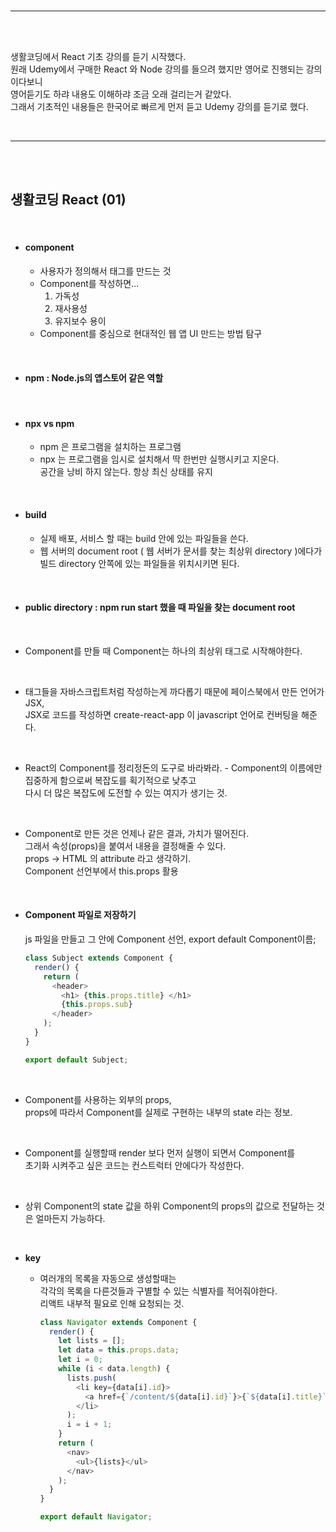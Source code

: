 <br/>

---

<br/>
<br/>

생활코딩에서 React 기초 강의를 듣기 시작했다.  
원래 Udemy에서 구매한 React 와 Node 강의를 들으려 했지만 영어로 진행되는 강의이다보니  
영어듣기도 하랴 내용도 이해하랴 조금 오래 걸리는거 같았다.  
그래서 기초적인 내용들은 한국어로 빠르게 먼저 듣고 Udemy 강의를 듣기로 했다.

<br/>

---

<br/>
<br/>

## 생활코딩 React (01)

<br/>

- #### **component**

  - 사용자가 정의해서 태그를 만드는 것
  - Component를 작성하면...
    1.  가독성
    2.  재사용성
    3.  유지보수 용이
  - Component를 중심으로 현대적인 웹 앱 UI 만드는 방법 탐구

<br/>

- #### **npm** : Node.js의 앱스토어 같은 역할

<br/>

- #### **npx vs npm**

  - npm 은 프로그램을 설치하는 프로그램
  - npx 는 프로그램을 임시로 설치해서 딱 한번만 실행시키고 지운다.  
    공간을 낭비 하지 않는다. 항상 최신 상태를 유지

<br/>

- #### **build**

  - 실제 배포, 서비스 할 때는 build 안에 있는 파일들을 쓴다.
  - 웹 서버의 document root ( 웹 서버가 문서를 찾는 최상위 directory )에다가  
    빌드 directory 안쪽에 있는 파일들을 위치시키면 된다.

<br/>

- #### **public directory** : npm run start 했을 때 파일을 찾는 document root

<br/>

- Component를 만들 때 Component는 하나의 최상위 태그로 시작해야한다.

<br/>

- 태그들을 자바스크립트처럼 작성하는게 까다롭기 때문에 페이스북에서 만든 언어가 JSX,  
  JSX로 코드를 작성하면 create-react-app 이 javascript 언어로 컨버팅을 해준다.

<br/>

- React의 Component를 정리정돈의 도구로 바라봐라. - Component의 이름에만 집중하게 함으로써 복잡도를 획기적으로 낮추고  
  다시 더 많은 복잡도에 도전할 수 있는 여지가 생기는 것.

<br/>

- Component로 만든 것은 언제나 같은 결과, 가치가 떨어진다.  
  그래서 속성(props)을 붙여서 내용을 결정해줄 수 있다.  
  props -> HTML 의 attribute 라고 생각하기.  
  Component 선언부에서 this.props 활용

<br/>

- #### **Component 파일로 저장하기**

  js 파일을 만들고 그 안에
  Component 선언, export default Component이름;

  ```javascript
  class Subject extends Component {
    render() {
      return (
        <header>
          <h1> {this.props.title} </h1>
          {this.props.sub}
        </header>
      );
    }
  }

  export default Subject;
  ```

<br/>

- Component를 사용하는 외부의 props,  
  props에 따라서 Component를 실제로 구현하는 내부의 state 라는 정보.

<br/>

- Component를 실행할때 render 보다 먼저 실행이 되면서 Component를  
  초기화 시켜주고 싶은 코드는 컨스트럭터 안에다가 작성한다.

<br/>

- 상위 Component의 state 값을 하위 Component의 props의 값으로 전달하는 것은
  얼마든지 가능하다.

<br/>

- **key**

  - 여러개의 목록을 자동으로 생성할때는  
    각각의 목록을 다른것들과 구별할 수 있는 식별자를 적어줘야한다.  
    리액트 내부적 필요로 인해 요청되는 것.

    ```javascript
    class Navigator extends Component {
      render() {
        let lists = [];
        let data = this.props.data;
        let i = 0;
        while (i < data.length) {
          lists.push(
            <li key={data[i].id}>
              <a href={`/content/${data[i].id}`}>{`${data[i].title}`}</a>
            </li>
          );
          i = i + 1;
        }
        return (
          <nav>
            <ul>{lists}</ul>
          </nav>
        );
      }
    }

    export default Navigator;
    ```

<br/>
<br/>

